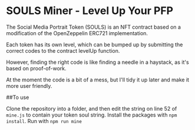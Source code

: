 # SOULS Miner - Level Up Your PFP

The Social Media Portrait Token (SOULS) is an NFT contract based on a modification of the OpenZeppelin ERC721 implementation.

Each token has its own level, which can be bumped up by submitting the correct codes to the contract levelUp function.

However, finding the right code is like finding a needle in a haystack, as it's based on proof-of-work.

At the moment the code is a bit of a mess, but I'll tidy it up later and make it more user friendly.

##To use

Clone the repository into a folder, and then edit the string on line 52 of `mine.js` to contain your token soul string. Install the packages with `npm install`. Run with `npm run mine`

